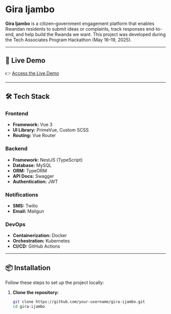 # Gira Ijambo

**Gira Ijambo** is a citizen–government engagement platform that enables Rwandan residents to submit ideas or complaints, track responses end-to-end, and help build the Rwanda we want. This project was developed during the Tech Associates Program Hackathon (May 16–19, 2025).

---

## 🚀 Live Demo

👉 [Access the Live Demo](https://gira-ijambo.vercel.app)

---

## 🛠️ Tech Stack

### Frontend
- **Framework:** Vue 3
- **UI Library:** PrimeVue, Custom SCSS
- **Routing:** Vue Router

### Backend
- **Framework:** NestJS (TypeScript)
- **Database:** MySQL
- **ORM:** TypeORM
- **API Docs:** Swagger
- **Authentication:** JWT

### Notifications
- **SMS:** Twilio
- **Email:** Mailgun

### DevOps
- **Containerization:** Docker
- **Orchestration:** Kubernetes
- **CI/CD:** GitHub Actions

---

## 📦 Installation

Follow these steps to set up the project locally:

1. **Clone the repository:**
   ```bash
   git clone https://github.com/your-username/gira-ijambo.git
   cd gira-ijambo
